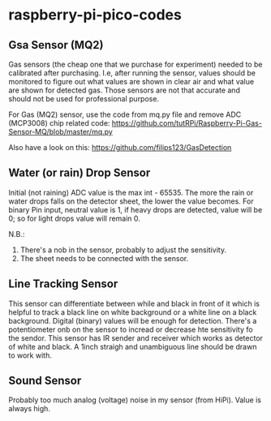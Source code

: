# raspberry-pi-pico-codes

## Gsa Sensor (MQ2)
Gas sensors (the cheap one that we purchase for experiment)
needed to be calibrated after purchasing.
I.e, after running the sensor, values should be monitored to
figure out what values are shown in clear air and what value
are shown for detected gas.
Those sensors are not that accurate and should not be used
for professional purpose.

For Gas (MQ2) sensor, use the code from mq.py file and remove ADC (MCP3008) chip related code:
https://github.com/tutRPi/Raspberry-Pi-Gas-Sensor-MQ/blob/master/mq.py

Also have a look on this:
https://github.com/filips123/GasDetection


## Water (or rain) Drop Sensor
Initial (not raining) ADC value is the max int - 65535. The more the rain or water drops falls on the detector sheet, the lower the value becomes.
For binary Pin input, neutral value is 1, if heavy drops are detected, value will be 0; so for light drops value will remain 0.

N.B.:
1. There's a nob in the sensor, probably to adjust the sensitivity.
2. The sheet needs to be connected with the sensor.

## Line Tracking Sensor
This sensor can differentiate between while and
black in front of it which is helpful to track
a black line on white background or a white line
on a black background.
Digital (binary) values will be enough for detection.
There's a potentiometer onb on the sensor to incread or decrease hte sensitivity fo the sendor.
This sensor has IR sender and receiver which works as detector of white and black.
A 1inch straigh and unambiguous line should be drawn to work with.

## Sound Sensor
Probably too much analog (voltage) noise in my sensor (from HiPi). Value is always high.